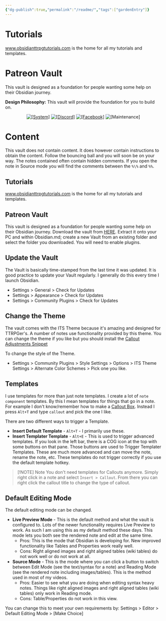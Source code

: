 ```yaml
---
{"dg-publish":true,"permalink":"/readme/","tags":["gardenEntry"]}
---
```


# Tutorials

www.obsidianttrpgtutorials.com is the home for all my tutorials and templates. 

# Patreon Vault

This vault is designed as a foundation for people wanting some help on their Obsidian journey. 

**Design Philosophy:** This vault will provide the foundation for you to build on. 

<div align="center">
  <a href="https://obsidian.md/"><img src="https://img.shields.io/badge/Obsidian-483699?style=for-the-badge&logo=Obsidian" alt="[System]"></a>
  <a href="https://discord.gg/8AF29UBUCa"><img src="https://img.shields.io/badge/Discord-7289DA?style=for-the-badge&logo=discord&logoColor=white" alt="[Discord]"></a>
  <a href="https://www.facebook.com/groups/obsidianttrpgusers"><img src="https://img.shields.io/badge/Facebook-1877F2?style=for-the-badge&logo=facebook&logoColor=white" alt="[Facebook]"></a>
  <img src="https://img.shields.io/badge/Maintained%3F-yes-green.svg?style=for-the-badge" alt="[Maintenance]">
</div>

# Content

This vault does not contain content. It does however contain instructions to obtain the content. Follow the bouncing ball and you will soon be on your way. 
The notes contained often contain hidden comments. If you open the note in Source mode you will find the comments between the `%\%` and `%%`.

## Tutorials
www.obsidianttrpgtutorials.com is the home for all my tutorials and templates.

## Patreon Vault
This vault is designed as a foundation for people wanting some help on their Obsidian journey.
Download the vault from [HERE](https://github.com/ObsidianTTRPGProject/ObsidianTTRPGVault/archive/refs/heads/main.zip). 
Extract it onto your PC and within Obsidian.md; create a new Vault from an existing folder and select the folder you downloaded. 
You will need to enable plugins. 

## Update the Vault
The Vault is basically time-stamped from the last time it was updated. It is good practice to update your Vault regularly. I generally do this every time I launch Obsidian. 
- Settings > General > Check for Updates
- Settings > Appearance > Check for Updates
- Settings > Community Plugins > Check for Updates

## Change the Theme
The vault comes with the ITS Theme because it's amazing and designed for TTRPGer's. A number of notes use functionality provided by this theme. You can change the theme if you like but you should install the [Callout Adjustments Snippet](https://publish.obsidian.md/slrvb-docs/ITS+Theme/Callout+Adjustments)

To change the style of the Theme. 
- Settings > Community Plugins > Style Settings > Options > ITS Theme Settings > Alternate Color Schemes > Pick one you like. 

## Templates

I use templates for more than just note templates. I create a lot of `note component` templates. By this I mean templates for things that go in a note. For example I don't know/remember how to make a [Callout Box](https://help.obsidian.md/Editing+and+formatting/Callouts). Instead I press `Alt+T` and type `callout` and pick the one I like. 

There are two different ways to trigger a Template. 
- **Insert Default Template** - `Alt+T` - I primarily use these. 
- **Insert Templater Template** - `Alt+E` - This is used to trigger advanced templates. If you look in the left bar, there is a COG icon at the top with some buttons on that pane. Those buttons are used to Trigger Templater Templates. These are much more advanced and can move the note, rename the note, etc. These templates do not trigger correctly if you use the default template hotkey. 
  
> [!NOTE] Note
> You don't need templates for Callouts anymore. Simply right click in a note and select `Ìnsert > Callout`. From there you can right click the callout title to change the type of callout. 

## Default Editing Mode

The default editing mode can be changed. 

- **Live Preview Mode** - This is the default method and what the vault is configured to. Lots of the newer functionality requires Live Preview to work. As such I am using this as my default method these days. This mode lets you both see the rendered note and edit at the same time. 
	- Pros: This is the mode that Obsidian is developing for. New improved functionality like Tables and Properties work really well. 
	- Cons: Right aligned images and right aligned tables (wiki tables) do not work well or do not work at all. 
- **Source Mode** - This is the mode where you can click a button to switch between Edit Mode (see the text/syntax for a note) and Reading Mode (see the rendered note including images/tables). This is the method used in most of my videos. 
	- Pros: Easier to see what you are doing when editing syntax heavy notes. Things like right aligned images and right aligned tables (wiki tables) only work in Reading mode. 
	- Cons: Table/Properties do not work in this view. 

You can change this to meet your own requirements by: Settings > Editor > Default Editing Mode > [Make Choice]
